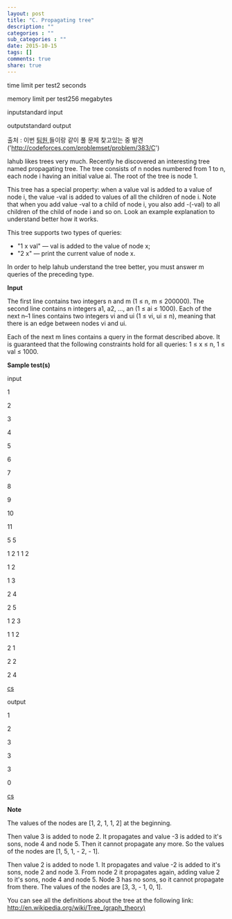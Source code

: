 ```yaml
---
layout: post
title: "C. Propagating tree"
description: ""
categories : ""
sub_categories : ""
date: 2015-10-15
tags: []
comments: true
share: true
---
```


time limit per test2 seconds

memory limit per test256 megabytes

inputstandard input

outputstandard output

  

  

출처 : 이번 [팀원 ](https://www.wixsoft.com)들이랑 같이 풀 문제 찾고있는 중
발견('http://codeforces.com/problemset/problem/383/C')  

Iahub likes trees very much. Recently he discovered an interesting tree named
propagating tree. The tree consists of n nodes numbered from 1 to n, each node
i having an initial value ai. The root of the tree is node 1.

  

This tree has a special property: when a value val is added to a value of node
i, the value -val is added to values of all the children of node i. Note that
when you add value -val to a child of node i, you also add -(-val) to all
children of the child of node i and so on. Look an example explanation to
understand better how it works.

  

This tree supports two types of queries:

  

  * "1 x val" — val is added to the value of node x;
  * "2 x" — print the current value of node x.

In order to help Iahub understand the tree better, you must answer m queries
of the preceding type.

  

**Input**

The first line contains two integers n and m (1 ≤ n, m ≤ 200000). The second
line contains n integers a1, a2, ..., an (1 ≤ ai ≤ 1000). Each of the next n–1
lines contains two integers vi and ui (1 ≤ vi, ui ≤ n), meaning that there is
an edge between nodes vi and ui.

  

Each of the next m lines contains a query in the format described above. It is
guaranteed that the following constraints hold for all queries: 1 ≤ x ≤ n, 1 ≤
val ≤ 1000.

  

**Sample test(s)**

input

1

2

3

4

5

6

7

8

9

10

11

5 5

1 2 1 1 2

1 2

1 3

2 4

2 5

1 2 3

1 1 2

2 1

2 2

2 4

[cs](http://colorscripter.com/info#e)

  
output

  

1

2

3

3

3

0

[cs](http://colorscripter.com/info#e)

  

**Note**

The values of the nodes are [1, 2, 1, 1, 2] at the beginning.

  

Then value 3 is added to node 2. It propagates and value -3 is added to it's
sons, node 4 and node 5. Then it cannot propagate any more. So the values of
the nodes are [1, 5, 1, - 2, - 1].

  

Then value 2 is added to node 1. It propagates and value -2 is added to it's
sons, node 2 and node 3. From node 2 it propagates again, adding value 2 to
it's sons, node 4 and node 5. Node 3 has no sons, so it cannot propagate from
there. The values of the nodes are [3, 3, - 1, 0, 1].

  

You can see all the definitions about the tree at the following link:
http://en.wikipedia.org/wiki/Tree_(graph_theory)

  

  

